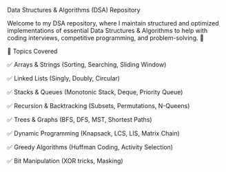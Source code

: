 Data Structures & Algorithms (DSA) Repository


Welcome to my DSA repository, where I maintain structured and optimized implementations of essential Data Structures & Algorithms to help with coding interviews, competitive programming, and problem-solving. 🚀

📌 Topics Covered

✅ Arrays & Strings (Sorting, Searching, Sliding Window)

✅ Linked Lists (Singly, Doubly, Circular)

✅ Stacks & Queues (Monotonic Stack, Deque, Priority Queue)

✅ Recursion & Backtracking (Subsets, Permutations, N-Queens)

✅ Trees & Graphs (BFS, DFS, MST, Shortest Paths)

✅ Dynamic Programming (Knapsack, LCS, LIS, Matrix Chain)

✅ Greedy Algorithms (Huffman Coding, Activity Selection)

✅ Bit Manipulation (XOR tricks, Masking)
